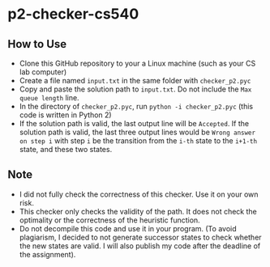 # p2-checker-cs540

## How to Use
- Clone this GitHub repository to your a Linux machine (such as your CS lab computer)
- Create a file named ```input.txt``` in the same folder with ```checker_p2.pyc```
- Copy and paste the solution path to ```input.txt```. Do not include the ```Max queue length``` line.
- In the directory of ```checker_p2.pyc```, run ```python -i checker_p2.pyc``` (this code is written in Python 2)
- If the solution path is valid, the last output line will be ```Accepted```. If the solution path is valid, the last three output lines would be ```Wrong answer on step i``` with step ```i``` be the transition from the ```i-th``` state to the ```i+1-th``` state, and these two states.

## Note
- I did not fully check the correctness of this checker. Use it on your own risk.
- This checker only checks the validity of the path. It does not check the optimality or the correctness of the heuristic function.
- Do not decompile this code and use it in your program. (To avoid plagiarism, I decided to not generate successor states to check whether the new states are valid. I will also publish my code after the deadline of the assignment).
